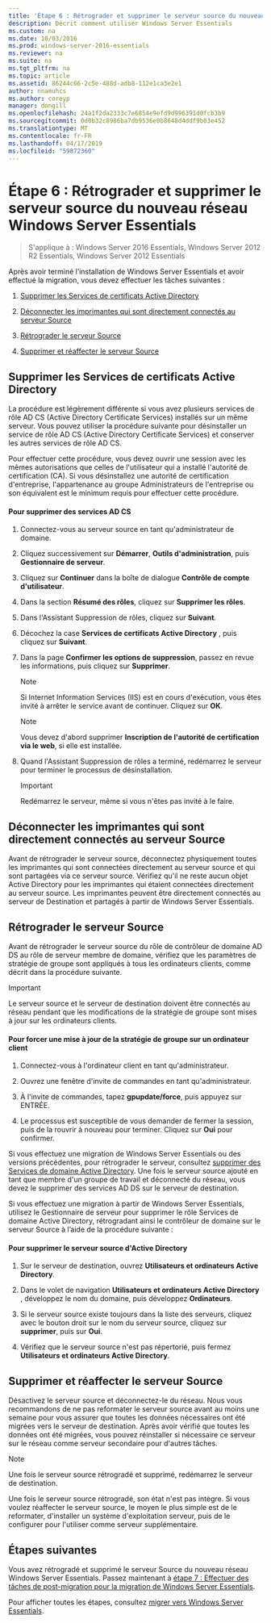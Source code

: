 ```yaml
---
title: 'Étape 6 : Rétrograder et supprimer le serveur source du nouveau réseau Windows Server Essentials'
description: Décrit comment utiliser Windows Server Essentials
ms.custom: na
ms.date: 10/03/2016
ms.prod: windows-server-2016-essentials
ms.reviewer: na
ms.suite: na
ms.tgt_pltfrm: na
ms.topic: article
ms.assetid: 86244c66-2c5e-488d-adb8-112e1ca3e2e1
author: nnamuhcs
ms.author: coreyp
manager: dongill
ms.openlocfilehash: 24a1f2da2333c7e6854e9efd9d996391d0fcb3b9
ms.sourcegitcommit: 0d0b32c8986ba7db9536e0b8648d4ddf9b03e452
ms.translationtype: MT
ms.contentlocale: fr-FR
ms.lasthandoff: 04/17/2019
ms.locfileid: "59872360"
---
```

# <a name="step-6-demote-and-remove-the-source-server-from-the-new-windows-server-essentials-network"></a>Étape 6 : Rétrograder et supprimer le serveur source du nouveau réseau Windows Server Essentials

>S'applique à : Windows Server 2016 Essentials, Windows Server 2012 R2 Essentials, Windows Server 2012 Essentials

Après avoir terminé l’installation de Windows Server Essentials et avoir effectué la migration, vous devez effectuer les tâches suivantes :  
  
1.  [Supprimer les Services de certificats Active Directory](Step-6--Demote-and-remove-the-Source-Server-from-the-new-Windows-Server-Essentials-network.md#BKMK_ADCS)  
  
2.  [Déconnecter les imprimantes qui sont directement connectés au serveur Source](Step-6--Demote-and-remove-the-Source-Server-from-the-new-Windows-Server-Essentials-network.md#BKMK_PhysicallyDisconnect)  
  
3.  [Rétrograder le serveur Source](Step-6--Demote-and-remove-the-Source-Server-from-the-new-Windows-Server-Essentials-network.md#BKMK_DemoteTheSourceServer)  
  
4.  [Supprimer et réaffecter le serveur Source](Step-6--Demote-and-remove-the-Source-Server-from-the-new-Windows-Server-Essentials-network.md#BKMK_RemoveTheSourceServer)  
  
##  <a name="BKMK_ADCS"></a> Supprimer les Services de certificats Active Directory  
 La procédure est légèrement différente si vous avez plusieurs services de rôle AD CS (Active Directory Certificate Services) installés sur un même serveur. Vous pouvez utiliser la procédure suivante pour désinstaller un service de rôle AD CS (Active Directory Certificate Services) et conserver les autres services de rôle AD CS.  
  
 Pour effectuer cette procédure, vous devez ouvrir une session avec les mêmes autorisations que celles de l'utilisateur qui a installé l'autorité de certification (CA). Si vous désinstallez une autorité de certification d'entreprise, l'appartenance au groupe Administrateurs de l'entreprise ou son équivalent est le minimum requis pour effectuer cette procédure.  
  
#### <a name="to-remove-ad-cs"></a>Pour supprimer des services AD CS  
  
1.  Connectez-vous au serveur source en tant qu'administrateur de domaine.  
  
2.  Cliquez successivement sur **Démarrer**, **Outils d'administration**, puis **Gestionnaire de serveur**.  
  
3.  Cliquez sur **Continuer** dans la boîte de dialogue **Contrôle de compte d'utilisateur**.  
  
4.  Dans la section **Résumé des rôles**, cliquez sur **Supprimer les rôles**.  
  
5.  Dans l'Assistant Suppression de rôles, cliquez sur **Suivant**.  
  
6.  Décochez la case **Services de certificats Active Directory** , puis cliquez sur **Suivant**.  
  
7.  Dans la page **Confirmer les options de suppression**, passez en revue les informations, puis cliquez sur **Supprimer**.  
  
    > [!NOTE]
    >  Si Internet Information Services (IIS) est en cours d'exécution, vous êtes invité à arrêter le service avant de continuer. Cliquez sur **OK**.  
  
    > [!NOTE]
    >  Vous devez d'abord supprimer **Inscription de l'autorité de certification via le web**, si elle est installée.  
  
8.  Quand l'Assistant Suppression de rôles a terminé, redémarrez le serveur pour terminer le processus de désinstallation.  
  
    > [!IMPORTANT]
    >  Redémarrez le serveur, même si vous n'êtes pas invité à le faire.  
  
##  <a name="BKMK_PhysicallyDisconnect"></a> Déconnecter les imprimantes qui sont directement connectés au serveur Source  
 Avant de rétrograder le serveur source, déconnectez physiquement toutes les imprimantes qui sont connectées directement au serveur source et qui sont partagées via ce serveur source. Vérifiez qu'il ne reste aucun objet Active Directory pour les imprimantes qui étaient connectées directement au serveur source. Les imprimantes peuvent être directement connectés au serveur de Destination et partagés à partir de Windows Server Essentials.  
  
##  <a name="BKMK_DemoteTheSourceServer"></a> Rétrograder le serveur Source  
 Avant de rétrograder le serveur source du rôle de contrôleur de domaine AD DS au rôle de serveur membre de domaine, vérifiez que les paramètres de stratégie de groupe sont appliqués à tous les ordinateurs clients, comme décrit dans la procédure suivante.  
  
> [!IMPORTANT]
>  Le serveur source et le serveur de destination doivent être connectés au réseau pendant que les modifications de la stratégie de groupe sont mises à jour sur les ordinateurs clients.  
  
#### <a name="to-force-a-group-policy-update-on-a-client-computer"></a>Pour forcer une mise à jour de la stratégie de groupe sur un ordinateur client  
  
1.  Connectez-vous à l'ordinateur client en tant qu'administrateur.  
  
2.  Ouvrez une fenêtre d'invite de commandes en tant qu'administrateur.  
  
3.  À l'invite de commandes, tapez **gpupdate/force**, puis appuyez sur ENTRÉE.  
  
4.  Le processus est susceptible de vous demander de fermer la session, puis de la rouvrir à nouveau pour terminer. Cliquez sur **Oui** pour confirmer.  
  
 Si vous effectuez une migration de Windows Server Essentials ou des versions précédentes, pour rétrograder le serveur, consultez [supprimer des Services de domaine Active Directory](https://technet.microsoft.com/library/hh472163.aspx). Une fois le serveur source ajouté en tant que membre d'un groupe de travail et déconnecté du réseau, vous devez le supprimer des services AD DS sur le serveur de destination.  
  
 Si vous effectuez une migration à partir de Windows Server Essentials, utilisez le Gestionnaire de serveur pour supprimer le rôle Services de domaine Active Directory, rétrogradant ainsi le contrôleur de domaine sur le serveur Source à l’aide de la procédure suivante :  
  
#### <a name="to-remove-the-source-server-from-active-directory"></a>Pour supprimer le serveur source d'Active Directory  
  
1.  Sur le serveur de destination, ouvrez **Utilisateurs et ordinateurs Active Directory**.  
  
2.  Dans le volet de navigation **Utilisateurs et ordinateurs Active Directory** , développez le nom du domaine, puis développez **Ordinateurs**.  
  
3.  Si le serveur source existe toujours dans la liste des serveurs, cliquez avec le bouton droit sur le nom du serveur source, cliquez sur **supprimer**, puis sur **Oui**.  
  
4.  Vérifiez que le serveur source n'est pas répertorié, puis fermez **Utilisateurs et ordinateurs Active Directory**.  
  
##  <a name="BKMK_RemoveTheSourceServer"></a> Supprimer et réaffecter le serveur Source  
 Désactivez le serveur source et déconnectez-le du réseau. Nous vous recommandons de ne pas reformater le serveur source avant au moins une semaine pour vous assurer que toutes les données nécessaires ont été migrées vers le serveur de destination. Après avoir vérifié que toutes les données ont été migrées, vous pouvez réinstaller si nécessaire ce serveur sur le réseau comme serveur secondaire pour d'autres tâches.  
  
> [!NOTE]
>  Une fois le serveur source rétrogradé et supprimé, redémarrez le serveur de destination.  
  
 Une fois le serveur source rétrogradé, son état n'est pas intègre. Si vous voulez réaffecter le serveur source, le moyen le plus simple est de le reformater, d'installer un système d'exploitation serveur, puis de le configurer pour l'utiliser comme serveur supplémentaire.  
  
## <a name="next-steps"></a>Étapes suivantes  
 Vous avez rétrogradé et supprimé le serveur Source du nouveau réseau Windows Server Essentials. Passez maintenant à [étape 7 : Effectuer des tâches de post-migration pour la migration de Windows Server Essentials](Step-7--Perform-post-migration-tasks-for-the-Windows-Server-Essentials-migration.md).  
  

Pour afficher toutes les étapes, consultez [migrer vers Windows Server Essentials](Migrate-from-Previous-Versions-to-Windows-Server-Essentials-or-Windows-Server-Essentials-Experience.md).

